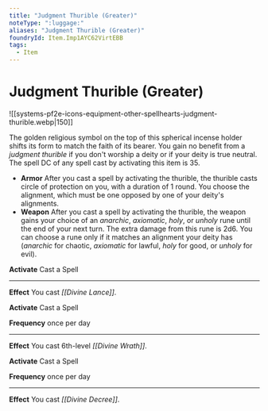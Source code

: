 ```yaml
---
title: "Judgment Thurible (Greater)"
noteType: ":luggage:"
aliases: "Judgment Thurible (Greater)"
foundryId: Item.Imp1AYC62VirtEBB
tags:
  - Item
---
```


# Judgment Thurible (Greater)
![[systems-pf2e-icons-equipment-other-spellhearts-judgment-thurible.webp|150]]

The golden religious symbol on the top of this spherical incense holder shifts its form to match the faith of its bearer. You gain no benefit from a _judgment thurible_ if you don't worship a deity or if your deity is true neutral. The spell DC of any spell cast by activating this item is 35.

*   **Armor** After you cast a spell by activating the thurible, the thurible casts circle of protection on you, with a duration of 1 round. You choose the alignment, which must be one opposed by one of your deity's alignments.
*   **Weapon** After you cast a spell by activating the thurible, the weapon gains your choice of an _anarchic_, _axiomatic_, _holy_, or _unholy_ rune until the end of your next turn. The extra damage from this rune is 2d6. You can choose a rune only if it matches an alignment your deity has (_anarchic_ for chaotic, _axiomatic_ for lawful, _holy_ for good, or _unholy_ for evil).

**Activate** Cast a Spell

* * *

**Effect** You cast _[[Divine Lance]]_.

**Activate** Cast a Spell

**Frequency** once per day

* * *

**Effect** You cast 6th-level _[[Divine Wrath]]_.

**Activate** Cast a Spell

**Frequency** once per day

* * *

**Effect** You cast _[[Divine Decree]]_.

